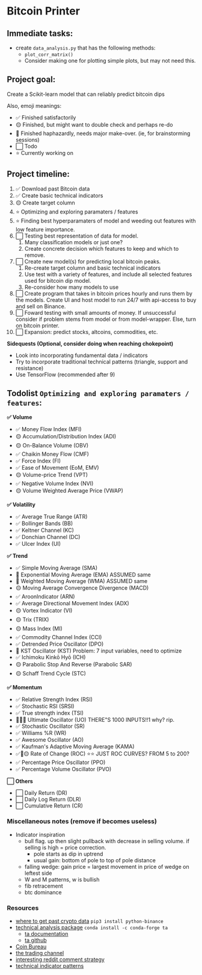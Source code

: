 # Bitcoin Printer 

## Immediate tasks:
- create `data_analysis.py` that has the following methods: 
    - `plot_corr_matrix()`
    - Consider making one for plotting simple plots, but may not need this. 
    
## Project goal: 
Create a Scikit-learn model that can reliably predict bitcoin dips

Also, emoji meanings: 
- ✅ Finished satisfactorily 
- 🟡 Finished, but might want to double check and perhaps re-do
- 🔴 Finished haphazardly, needs major make-over. (ie, for brainstorming sessions)
- ⬜ Todo
- ⭐ Currently working on 

## Project timeline:
1. ✅ Download past Bitcoin data
2. ✅ Create basic technical indicators
3. 🟡 Create target column
4. ⭐ Optimizing and exploring paramaters / features
5. ⭐ Finding best hyperparamaters of model and weeding out features with low feature importance. 
6. ⬜ Testing best representation of data for model. 
    1. Many classification models or just one? 
    2. Create concrete decision which features to keep and which to remove. 
7. ⬜ Create new model(s) for predicting local bitcoin peaks. 
    1. Re-create target column and basic technical indicators
    2. Use test with a variety of features, and include all selected features used for bitcoin dip model. 
    3. Re-consider how many models to use
8. ⬜ Create program that takes in bitcoin prices hourly and runs them by the models. Create UI and host model to run 24/7 with api-access to buy and sell on Binance. 
9. ⬜ Foward testing with small amounts of money. If unsuccessful consider if problem stems from model or from model-wrapper. Else, turn on bitcoin printer. 
10. ⬜ Expansion: predict stocks, altcoins, commodities, etc. 

**Sidequests (Optional, consider doing when reaching chokepoint)**
- Look into incorporating fundamental data / indicators
- Try to incorporate traditional technical patterns (triangle, support and resistance)
- Use TensorFlow (recommended after 9)

## Todolist `Optimizing and exploring paramaters / features`: 
**✅ Volume**
- ✅ Money Flow Index (MFI)
- 🟡 Accumulation/Distribution Index (ADI)
- 🟡 On-Balance Volume (OBV)
- ✅ Chaikin Money Flow (CMF)
- ✅ Force Index (FI)
- ✅ Ease of Movement (EoM, EMV)
- 🟡 Volume-price Trend (VPT)
- ✅ Negative Volume Index (NVI)
- 🟡 Volume Weighted Average Price (VWAP)

**✅ Volatility**
- ✅ Average True Range (ATR)
- ✅ Bollinger Bands (BB)
- ✅ Keltner Channel (KC)
- ✅ Donchian Channel (DC)
- ✅ Ulcer Index (UI)

**✅ Trend**
- ✅ Simple Moving Average (SMA)
- 🔴 Exponential Moving Average (EMA) ASSUMED same
- 🔴 Weighted Moving Average (WMA) ASSUMED same
- 🟡 Moving Average Convergence Divergence (MACD)
- ✅ AroonIndicator (ARN)
- ✅ Average Directional Movement Index (ADX)
- 🟡 Vortex Indicator (VI)
- 🟡 Trix (TRIX)
- 🟡 Mass Index (MI)
- ✅ Commodity Channel Index (CCI)
- ✅ Detrended Price Oscillator (DPO)
- 🔴 KST Oscillator (KST) Problem: 7 input variables, need to optimize
- ✅ Ichimoku Kinkō Hyō (ICH)
- 🟡 Parabolic Stop And Reverse (Parabolic SAR)
- 🟡 Schaff Trend Cycle (STC)

**✅ Momentum**
- ✅ Relative Strength Index (RSI)
- ✅ Stochastic RSI (SRSI)
- ✅ True strength index (TSI)
- 🔴🔴🔴 Ultimate Oscillator (UO) THERE"S 1000 INPUTS!!1 why? rip. 
- ✅ Stochastic Oscillator (SR)
- ✅ Williams %R (WR)
- ✅ Awesome Oscillator (AO)
- ✅ Kaufman's Adaptive Moving Average (KAMA)
- ✅🔴🟡 Rate of Change (ROC) ⭐⭐ JUST ROC CURVES? FROM 5 to 200?
- ✅ Percentage Price Oscillator (PPO)
- ✅ Percentage Volume Oscillator (PVO)

**⬜ Others**
- ⬜ Daily Return (DR)
- ⬜ Daily Log Return (DLR)
- ⬜ Cumulative Return (CR)

### Miscellaneous notes (remove if becomes useless)
- Indicator inspiration
    - bull flag. up then slight pullback with decrease in selling volume. if selling is high = price correction. 
        - pole starts as dip in uptrend
        - usual gain: bottom of pole to top of pole distance
    - falling wedge: gain price = largest movement in price of wedge on leftest side
    - W and M patterns, w is bullish
    - fib retracement
    - btc dominance

### Resources 
- [where to get past crypto data](https://fxgears.com/index.php?threads/how-to-acquire-free-historical-tick-and-bar-data-for-algo-trading-and-backtesting-in-2020-stocks-forex-and-crypto-currency.1229/#post-19305) `pip3 install python-binance`
- [technical analysis package](https://github.com/bukosabino/ta) `conda install -c conda-forge ta`
    - [ta documentation](https://technical-analysis-library-in-python.readthedocs.io/en/latest/ta.html)
    - [ta github](https://github.com/bukosabino/ta)
- [Coin Bureau](https://www.youtube.com/watch?v=lW3eWIj3Q04)
- [the trading channel](https://www.youtube.com/watch?v=eynxyoKgpng)
- [interesting reddit comment strategy](https://www.reddit.com/r/algotrading/comments/ipa112/what_target_do_your_algo_aim_to_predict_price/)
- [technical indicator patterns](https://www.youtube.com/watch?v=9_Bs5R66NxY)